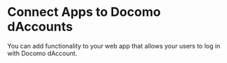 # Connect Apps to Docomo dAccounts
You can add functionality to your web app that allows your users to log in with Docomo dAccount. 
